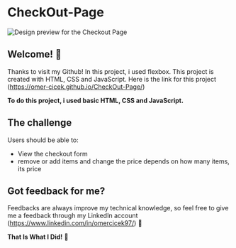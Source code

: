 # CheckOut-Page

![Design preview for the Checkout Page](Checkout.gif)

## Welcome! 👋

Thanks to visit my Github! In this project, i used flexbox. This project is created with HTML, CSS and JavaScript. Here is the link for this project (https://omer-cicek.github.io/CheckOut-Page/)

**To do this project, i used basic HTML, CSS and JavaScript.**

## The challenge

Users should be able to:

- View the checkout form 
- remove or add items and change the price depends on how many items, its price

## Got feedback for me?

Feedbacks are always improve my technical knowledge, so feel free to give me a feedback through my LinkedIn account (https://www.linkedin.com/in/omercicek97/) 🙌

**That Is What I Did!** 🚀
